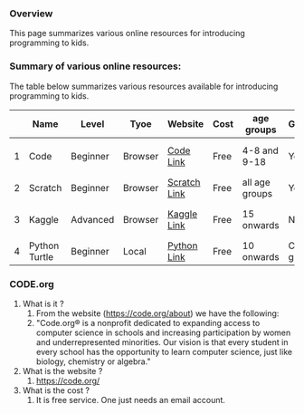 ### Overview

This page summarizes various online resources for introducing programming to kids. 

### Summary of various online resources: 

The table below summarizes various resources available for introducing programming to kids. 

|      | Name          | Level    | Tyoe    | Website                                              | Cost | age groups     | Graphical         | Notes             |
| ---- | ------------- | -------- | ------- | ---------------------------------------------------- | ---- | -------------- | ----------------- | ----------------- |
| 1    | Code          | Beginner | Browser | [Code Link](Code.org)                                | Free | 4-8 and 9-18   | Yes               | Has Lesson plans  |
| 2    | Scratch       | Beginner | Browser | [Scratch Link](https://scratch.mit.edu/)             | Free | all age groups | Yes               | Has projects      |
| 3    | Kaggle        | Advanced | Browser | [Kaggle Link](https://www.kaggle.com/learn/overview) | Free | 15 onwards     | No                | Has mini-lessons. |
| 4    | Python Turtle | Beginner | Local   | [Python Link](http://pythonturtle.org/)              | Free | 10 onwards     | Code and graphics | Python only       |



### CODE.org 



1. What is it ? 
   1. From the website (https://code.org/about) we have the following: 
   2. "Code.org® is a nonprofit dedicated to expanding access to computer science in schools and increasing participation by women and underrepresented minorities. Our vision is that every student in every school has the opportunity to learn computer science, just like biology, chemistry or algebra."
2. What is the website ? 
   1. https://code.org/
3. What is the cost ? 
   1. It is free service. One just needs an email account. 